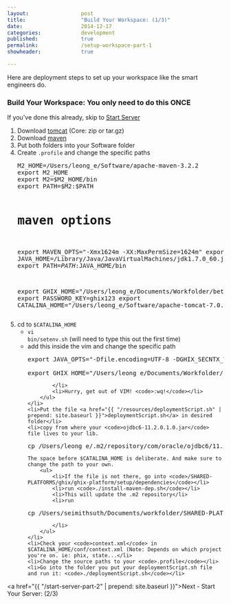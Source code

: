 ```yaml
---
layout: 				post
title:  				"Build Your Workspace: (1/3)"
date:   				2014-12-17
categories: 			development
published: 				true
permalink: 				/setup-workspace-part-1
showheader: 			true

---
```

Here are deployment steps to set up your workspace like the smart engineers do.

<h3>Build Your Workspace: You only need to do this ONCE</h3>
<p>If you've done this already, skip to <a href="{{ "/setup-workspace-part-2" | prepend: site.baseurl }}">Start Server</a>
<ol>
	<li>Download <a href="http://tomcat.apache.org/download-70.cgi">tomcat</a> (Core: zip or tar.gz)</li>
	<li>Download <a href="http://maven.apache.org/download.cgi">maven</a></li>
	<li>Put both folders into your Software folder</li>
	<li>Create <code>.profile</code> and change the specific paths
<pre>
M2_HOME=/Users/leong_e/Software/apache-maven-3.2.2
export M2_HOME
export M2=$M2_HOME/bin
export PATH=$M2:$PATH

# maven options
export MAVEN_OPTS="-Xmx1624m -XX:MaxPermSize=1624m"
export JAVA_HOME=/Library/Java/JavaVirtualMachines/jdk1.7.0_60.jdk/Contents/Home
export PATH=$PATH:$JAVA_HOME/bin

export GHIX_HOME="/Users/leong_e/Documents/Workfolder/beta/ghix"
export PASSWORD_KEY=ghix123
export CATALINA_HOME="/Users/leong_e/Software/apache-tomcat-7.0.55"
</pre>
	</li>
	<li>cd to <code>$CATALINA_HOME</code>
		<ul>
			<li><code>vi bin/setenv.sh</code> (will need to type this out the first time)</li>
			<li>add this inside the vim and change the specific path
<pre>
export JAVA_OPTS="-Dfile.encoding=UTF-8 -DGHIX_SECNTX_TYPE=db -Dorg.owasp.esapi.resources=/Users/leong_e/Documents/Workfolder/beta/ghix/ghix-setup/esapi -Dbitronix.tm.configuration=/Users/leong_e/Documents/Workfolder/beta/ghix/ghix-setup/conf/configuration.properties -DPASSWORD_KEY=ghix123 -Xms256m -Xmx2056m -XX:PermSize=1524m -XX:MaxPermSize=2556m"

export GHIX_HOME="/Users/leong_e/Documents/Workfolder/beta/ghix"
</pre>
			</li>
			<li>Hurry, get out of VIM! <code>:wq!</code></li>
		</ul>
	</li>
	<li>Put the file <a href="{{ "/resources/deploymentScript.sh" | prepend: site.baseurl }}">deploymentScript.sh</a> in desired folder</li>
	<li>copy from where your <code>ojdbc6-11.2.0.1.0.jar</code> file lives to your lib. 
<pre>
cp /Users/leong_e/.m2/repository/com/oracle/ojdbc6/11.2.0.1.0/ojdbc6-11.2.0.1.0.jar $CATALINA_HOME/lib
</pre>
	The space before $CATALINA_HOME is deliberate. And make sure to change the path to your own.
		<ul>
			<li>If the file is not there, go into <code>/SHARED-PLATFORMS/ghix/ghix-platform/setup/dependencies</code></li>
			<li>run <code>./install-maven-dep.sh</code></li>
			<li>This will update the .m2 repository</li>
			<li>run 
<pre>
cp /Users/seimithsuth/Documents/workfolder/SHARED-PLATFORMS/ghix/ghix-platform/setup/dependencies/ojdbc6-11.2.0.1.0.jar ~/.m2/repository/com/oracle/ojdbc6/11.2.0.1.0
</pre>
			</li>
		</ul>
	</li>
	<li>Check your <code>context.xml</code> in $CATALINA_HOME/conf/context.xml (Note: Depends on which project you're on. ie: phix, state...</li>
	<li>Change the source paths to your <code>.profile</code></li>
	<li>Go into the folder you put your deploymentScript.sh file and run it: <code>./deploymentScript.sh</code></li>
</ol>


<a href="{{ "/start-server-part-2" | prepend: site.baseurl }}">Next - Start Your Server: (2/3)</a>





